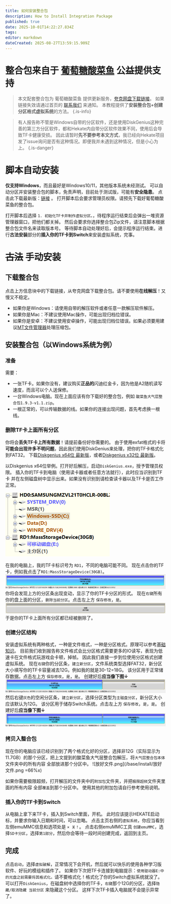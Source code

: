 ```yaml
---
title: 如何安装整合包
description: How to Install Integration Package
published: true
date: 2025-10-01T14:22:27.834Z
tags: 
editor: markdown
dateCreated: 2025-08-27T13:59:15.909Z
---
```


# 整合包来自于 [葡萄糖酸菜鱼](https://space.bilibili.com/604067016) 公益提供支持
> 本文配套整合包为 葡萄糖酸菜鱼 提供更新服务，[夸克网盘下载链接](https://pan.quark.cn/s/3c0d28411181)。
如果链接失效请通过首页的 [联系我们](/home) 来通知。
本教程提供了**安装整合包+创建分区格式虚拟系统**的方法。
{.is-info}

> 有人报告称不管是Windows自带的分区软件，还是使用DiskGenius这种完善的第三方分区软件，都和Hekate内自带分区软件效果不同，使用后会导致TF卡健康受损。
因此请暂时**先不要参考本文方式**，我已经向Hekate项目发了issue询问是否有这种情况。即便我并未遇到这种情况，但是小心为上。
{.is-danger}


# 脚本自动安装
**仅支持Windows**，而且最好是Windows10/11，其他版本系统未经测试。
可以自动分区并安装整合包的脚本，免责声明，目前处于测试版，可能有**安全隐患**。
点击此下载最新版：[链接](https://dl.awa.cool/huangsam04/AutoSwitch%20Alpha.zip) 。
打开脚本后会要求管理员权限。请预先下载好葡萄糖酸菜鱼的整合包。

打开脚本后选择 `1. 初始化TF卡并制作虚拟分区。`，待程序运行结束后会弹出一堆资源管理器窗口，把他们都关掉。
然后会要求你选择整合包Zip文件，请注意脚本根据整合包文件名来读取版本号。
等待脚本自动处理好后，会提示程序运行结束。进行**古法安装**部分的**插入你的TF卡到Switch**来安装虚拟系统，完事。

# ~~古法~~ 手动安装
## 下载整合包
点击上方信息块中的下载链接，从夸克网盘下载整合包。请不要使用**在线解压**！又慢又不稳定。
- 如果你是Windows：请使用自带的解压软件或者任意一款解压软件解压。
- 如果你是Mac：不建议使用Mac操作，可能出现归档位错误。
- 如果你是安卓：不建议使用安卓操作，可能出现归档位错误。如果必须要用建议[MT文件管理器](https://mt2.cn/)处理压缩包。

## 安装整合包（以Windows系统为例）
### 准备
需要：
- 一张TF卡。如果你没有，建议购买**正品的**闪迪红金卡，因为他是A2随机读写速度，而且可以个人送保修。
- 一台Windows电脑。现在上面应该有你下载好的整合包，例如 `酸菜鱼大气层整合包1.9.3-v1.1.zip`。
- 一根正常的，可以传输数据的线。如果你的连接出现问题，首先考虑换一根线。

### 删除TF卡上面所有分区
你将会**丢失TF卡上所有数据**！请提前备份好你需要的。
由于使用exfat格式的卡将**可能会出现许多不明问题**，因此我们使用DiskGenius来处理，把你的TF卡格式化到FAT32。
下载[Diskgenius x64位 最新版](https://www.diskgenius.cn/download/downloadURL.php?Name=DG_64)，或者[Diskgenius x32位 最新版](https://www.diskgenius.cn/download/downloadURL.php?Name=DG_32)。

以Diskgenius x64位举例。打开好后解压，启动`DiskGenius.exe`，授予管理员权限。
插入你的TF卡到电脑（使用读卡器或者任意方法就行），此时应当识别到TF卡 并在左侧磁盘树中显示出来。如果没有识别到请检查读卡器以及TF卡是否工作正常。

![磁盘树.png](/base/install/磁盘树.png)

在我的电脑上，我的TF卡标识号为 `RD1`，不同的电脑可能不同。
现在点击你的TF卡，例如我点击了`RD1:MassStorageDevice(30GB)`。
![tf卡分区条.png](/base/install/tf卡分区条.png)
你将会发现上方的分区条出现变动，显示了你的TF卡分区的形式。
现在`右键`所有你的盘上面的分区，`删除当前分区`。点击左上方 `保存修改`，`是`。
![tf卡分区条-空.png](/base/install/tf卡分区条-空.png)
于是你的TF卡上面所有分区都已经被删除了。

### 创建分区结构
安装虚拟系统有两种格式，一种是文件格式，一种是分区格式。原理可以参考[基础知识](/GettingStarted)。
目前我们收到报告称文件格式会比分区格式需要更多的IO读写，表现为低速卡在文件格式玩游戏会卡顿，掉帧。
因此我们直接一步到位使用分区格式创建虚拟系统。
现在`右键`你的分区条，`建立新分区`，文件系统类型选择FAT32，新分区大小填写你的TF卡容量减去12G。例如我的就是30-12=18G。
该分区用于正常储存数据。点击左上方 `保存修改`，`是`，`是`。
创建好后**应当像下图↓**
![tf卡分区条-完成.png](/base/install/tf卡分区条-完成.png)
然后右键`灰色`的空闲分区条，`建立新分区`，选择分区类型为`主磁盘分区`，新分区大小应该默认为12G。
该分区用于储存Switch系统。点击左上方 `保存修改`，`是`，`是`。
创建好后**应当像下图↓**
![tf卡分区条-完成2.png](/base/install/tf卡分区条-完成2.png)

### 拷贝入整合包
现在你的电脑应该已经识别到了两个格式化好的分区，选择非12G（实际显示为11.7GB）的那个分区，把上文提到的酸菜鱼大气层整合包解压，将`大气层整合包本体`文件夹中的所有内容 全部放进那个分区中。
![放好文件.png](/base/install/放好文件.png =66%x)

如果你需要极限超频，打开解压的文件夹中的`附加包`文件夹，并把`极限超频`文件夹里面的所有内容 全部`覆盖`到那个分区中。
使用其他的附加包请自行参考使用说明。

### 插入你的TF卡到Switch
从电脑上拿下来TF卡，插入到Switch里面，开机。
此时应该提示HEKATE启动标，并要求你输入日期和时间，可以忽略。
点击主页右侧的`虚拟系统`，你应当看到左侧emuMMC信息和选项处是 `× 关！`。
点击右侧emuMMC工具 `创建emuMMC`，选择`SD卡分区`，选择`第1部分`，然后你会等待一段时间创建完成，返回到主页。

## 完成
点击`启动`，选择`虚拟破解`，正常情况下会开机，然后就可以快乐的使用各种学习版软件、好玩的模组和插件了。
如果你下次把TF卡连接到电脑提示：`使用驱动器E:中的光盘之前需要将其格式化。`请不要格式化！格式化了你的Switch虚拟系统就没了。
可以打开`DiskGenius`，在磁盘树中选择你的TF卡，`右键`那个12G的分区，选择`隐藏/取消隐藏 当前分区` 来隐藏这个分区。
这样下次TF卡插入电脑就不会提示异常了。


